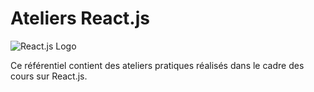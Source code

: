 # Ateliers React.js

![React.js Logo](https://upload.wikimedia.org/wikipedia/commons/thumb/a/a7/React-icon.svg/240px-React-icon.svg.png)

Ce référentiel contient des ateliers pratiques réalisés dans le cadre des cours sur React.js.






